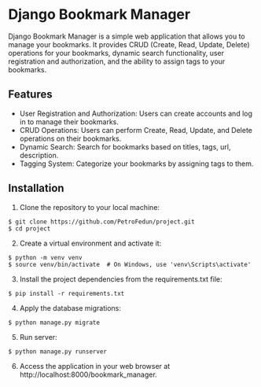 # Django Bookmark Manager

Django Bookmark Manager is a simple web application that allows you to manage your bookmarks. It provides CRUD (Create, Read, Update, Delete) operations for your bookmarks, dynamic search functionality, user registration and authorization, and the ability to assign tags to your bookmarks.

## Features

- User Registration and Authorization: Users can create accounts and log in to manage their bookmarks.
- CRUD Operations: Users can perform Create, Read, Update, and Delete operations on their bookmarks.
- Dynamic Search: Search for bookmarks based on titles, tags, url, description.
- Tagging System: Categorize your bookmarks by assigning tags to them.

## Installation

1. Clone the repository to your local machine:
```
$ git clone https://github.com/PetroFedun/project.git
$ cd project
```
2. Create a virtual environment and activate it:
```
$ python -m venv venv
$ source venv/bin/activate  # On Windows, use 'venv\Scripts\activate'
```
3. Install the project dependencies from the requirements.txt file:
```
$ pip install -r requirements.txt
```
4. Apply the database migrations:
```
$ python manage.py migrate
```
5. Run server:
```
$ python manage.py runserver
```
6. Access the application in your web browser at http://localhost:8000/bookmark_manager.
